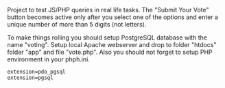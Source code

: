 Project to test JS/PHP queries in real life tasks.
The "Submit Your Vote" button becomes active only after you select one of the options
and enter a unique number of more than 5 digits (not letters).

To make things rolling you should setup PostgreSQL database with the name "voting".
Setup local Apache webserver and drop to folder "htdocs" folder "app" and file "vote.php".
Also you should not forget to setup PHP environment in your phph.ini.

```
extension=pdo_pgsql
extension=pgsql
```
